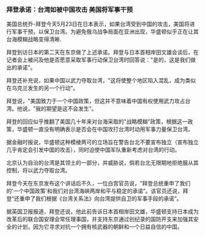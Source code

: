 ### 拜登承诺：台湾如被中国攻击 美国将军事干预

美国总统乔-拜登今天5月23日在日本表示，如果台湾受到中国的攻击，美国将进行军事干预，以保卫台湾。为避免俄乌战争局面在亚洲出现，华盛顿似乎正在让其台海模糊战略变得清晰.

拜登到访日本的第二天在东京做了上述承诺。拜登与日本首相岸田文雄会谈后，在记者会上被问及他是否愿意采取军事行动保卫台湾时回答说："是的，这是我们做出的承诺"。

拜登还补充说，如果中国以武力夺取台湾，"这将使整个地区陷入混乱，成为类似在乌克兰发生的另一个行动"。

拜登说，"美国致力于一个中国政策，但这并不意味着中国有权使用武力攻占台湾。他说，"我的期望是这不会发生"。

拜登的回应似乎推翻了美国几十年来对台海采取的"战略模糊"政策，根据这一政策，华盛顿一直没有明确表示是否会在中国攻打台湾时动用军事力量保卫台湾。

据金融时报说，华盛顿这种模棱两可的立场旨在警告台北不要宣布独立（宣布独立几乎肯定会引发中国的攻击），同时迫使中国军队重新考虑对台湾的行动。

北京认为自治的台湾是其领土的一部分，并威胁说，倘若台北无限期地拒绝服从其控制，将以武力夺取台湾。

拜登今天在东京发布这个讲话后不久，一位白宫官员说，“拜登总统重申了我们的'一个中国政策'和我们对台湾海峡两岸和平与稳定的承诺”。该官员还说，拜登“还重申了我们根据《台湾关系法》向台湾提供自卫的军事手段的承诺”。

据英国卫报报道，拜登还说，他此前告诉日本首相岸田文雄，华盛顿支持日本成为改革后的联合国安理会常任理事国，并支持东京通过创纪录的国防开支来加强其安全的计划，因为它寻求对抗一个拥有核武器的朝鲜和一个日益自信的中国。

&nbsp;
